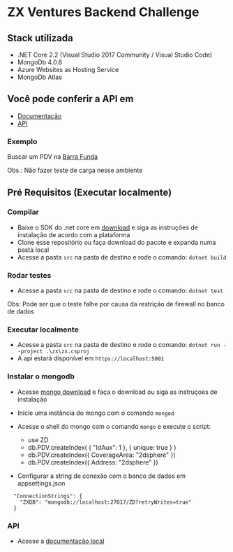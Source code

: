 # ZX Ventures Backend Challenge

## Stack utilizada

* .NET Core 2.2 (Visual Studio 2017 Community / Visual Studio Code)
* MongoDb 4.0.6 
* Azure Websites as Hosting Service
* MongoDb Atlas

## Você pode conferir a API em
* [Documentação](https://zx20190326101938.azurewebsites.net/swagger/index.html)
* [API](https://zx20190326101938.azurewebsites.net/api)

### Exemplo

Buscar um PDV na [Barra Funda](https://zx20190326101938.azurewebsites.net/api/pdv/latlng?lat=-23.528184&lng=-46.656427)

Obs.: Não fazer teste de carga nesse ambiente

## Pré Requisitos (Executar localmente)

### Compilar

* Baixe o SDK do .net core em [download](https://dotnet.microsoft.com/download) e siga as instruções de instalação de acordo com a plataforma
* Clone esse repositório ou faça download do pacote e expanda numa pasta local
* Acesse a pasta `src` na pasta de destino e rode o comando: `dotnet build` 

### Rodar testes 

* Acesse a pasta `src` na pasta de destino e rode o comando: `dotnet test`

Obs: Pode ser que o teste falhe por causa da restrição de firewall no banco de dados

### Executar localmente

* Acesse a pasta `src` na pasta de destino e rode o comando: `dotnet run --project .\zx\zx.csproj`
* A api estará disponível em `https://localhost:5001`

### Instalar o mongodb

* Acesse [mongo download](https://www.mongodb.com/download-center/community) e faça o download ou siga as instruçoes de instalação
* Inicie uma instância do mongo com o comando `mongod`
* Acesse o shell do mongo com o comando `mongo` e execute o script:
	* use ZD
	* db.PDV.createIndex( { "IdAux": 1 }, { unique: true } )
	* db.PDV.createIndex({ CoverageArea: "2dsphere" })
	* db.PDV.createIndex({ Address: "2dsphere" })

* Configurar a string de conexão com o banco de dados em appsettings.json 

```
  "ConnectionStrings": {
    "ZXDB": "mongodb://localhost:27017/ZD?retryWrites=true"
  }
```
	   
### API

* Acesse a [documentação local](https://localhost:5001/swagger)


